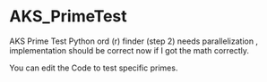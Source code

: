 # AKS_PrimeTest
AKS Prime Test Python ord (r) finder (step 2)  needs parallelization , implementation should be correct now if I got the math correctly.

You can edit the Code to test specific primes.
